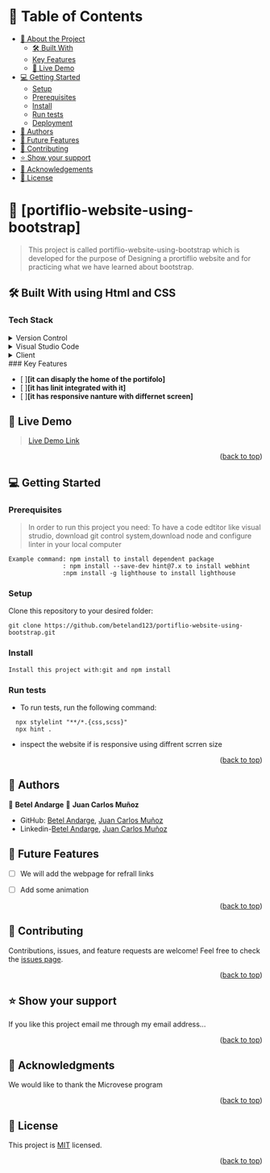 
# :green_book: Table of Contents
- [:book: About the Project](#about-project)
  - [:hammer_and_wrench: Built With](#built-with)
   - [Key Features](#key-features)
  - [:rocket: Live Demo](#live-demo)
- [:computer: Getting Started](#getting-started)
  - [Setup](#setup)
  - [Prerequisites](#prerequisites)
  - [Install](#install)
  - [Run tests](#run-tests)
  - [Deployment](#triangular_flag_on_post-deployment)
- [:busts_in_silhouette: Authors](#authors)
- [:telescope: Future Features](#future-features)
- [:handshake: Contributing](#contributing)
- [:star:️ Show your support](#support)
- [:pray: Acknowledgements](#acknowledgements)
- [:memo: License](#license)
# :book: [portiflio-website-using-bootstrap] <a name="about-project"></a>
> This project is called portiflio-website-using-bootstrap which is developed for the purpose of Designing a prortiflio website and for practicing what we have learned about bootstrap.
## :hammer_and_wrench: Built With <a name="built-with"> using Html and CSS</a>
### Tech Stack <a name="tech-stack"></a>
<details>
  <summary>Version Control</summary>
  <ul>
    <li><a href="https://github.com/">Git Hub</a></li>
  </ul>
</details>
<details>
  <summary>Visual Studio Code</summary>
  <ul>
    <li><a href="https://code.visualstudio.com">Visual Studio Code</a></li>
  </ul>
</details>
<details>
  <summary>Client</summary>
  <ul>
    <li><a href="https://developer.mozilla.org/en-US/docs/Web/HTML">HTML5</a></li>
    <li><a href="https://developer.mozilla.org/en-US/docs/Web/CSS">CSS</a></li>
    <li><a href="https://developer.mozilla.org/en-US/docs/Web/JavaScript">JavaScript</a></li>
    <li><a href="https://getbootstrap.com/docs/5.0/getting-started/introduction/">Bootsrap</a></li>
  </ul>
</details>
### Key Features <a name="key-features"></a>

- [ ]**[it can disaply the home of the portifolo]**
- [ ]**[it has linit integrated with it]**
- [ ]**[it has responsive nanture with differnet screen]**
## :rocket: Live Demo <a name="live-demo"></a>

> [Live Demo Link](  )
<p align="right">(<a href="#readme-top">back to top</a>)</p>

## :computer: Getting Started <a name="getting-started"></a>

### Prerequisites
> In order to run this project you need: To have a code edtitor like visual strudio, download git control system,download node  and configure linter in your local computer
```pre
Example command: npm install to install dependent package
               : npm install --save-dev hint@7.x to install webhint
               :npm install -g lighthouse to install lighthouse
 ```
### Setup
Clone this repository to your desired folder:
```setup
git clone https://github.com/beteland123/portiflio-website-using-bootstrap.git
  ```
 ### Install
```install
Install this project with:git and npm install
  ```
### Run tests
- To run tests, run the following command:
```test
  npx stylelint "**/*.{css,scss}"
  npx hint .
  ```
- inspect the website if is responsive using diffrent scrren size
<p align="right">(<a href="#readme-top">back to top</a>)</p>

<!-- AUTHORS -->

## :busts_in_silhouette: Authors <a name="authors"></a>

:bust_in_silhouette: **Betel Andarge**
:bust_in_silhouette: **Juan Carlos Muñoz**

- GitHub: [Betel Andarge](https://github.com/beteland123), [Juan Carlos Muñoz](https://github.com/jcmunav63)
- Linkedin-[Betel Andarge](https://www.linkedin.com/in/betel-andarge-1b9446223), [Juan Carlos Muñoz](https://www.linkedin.com/in/juan-carlos-mu%C3%B1oz-navarrete-bbb26b7a/)



## :telescope: Future Features <a name="future-features"></a>

- [ ] We will  add the webpage for refrall links
- [ ] Add some animation


<p align="right">(<a href="#readme-top">back to top</a>)</p>
<!-- CONTRIBUTING -->

## :handshake: Contributing <a name="contributing"></a>

Contributions, issues, and feature requests are welcome!
Feel free to check the [issues page](../../issues/).

<p align="right">(<a href="#readme-top">back to top</a>)</p>
<!-- SUPPORT -->

## :star:️ Show your support <a name="support"></a>

If you like this project email me through my email address...
<p align="right">(<a href="#readme-top">back to top</a>)</p>
<!-- ACKNOWLEDGEMENTS -->

## :pray: Acknowledgments <a name="acknowledgements"></a>

We would like to thank the Microvese program
<p align="right">(<a href="#readme-top">back to top</a>)</p>
<!-- LICENSE -->

## :memo: License <a name="license"></a>

This project is [MIT](https://github.com/beteland123/portiflio-website-using-bootstrap/blob/main/LICENSE) licensed.
<p align="right">(<a href="#readme-top">back to top</a>)</p>
